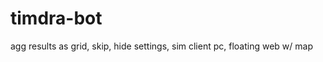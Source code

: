 timdra-bot
==========

agg results as grid, skip, hide settings, sim client pc, floating web w/ map
